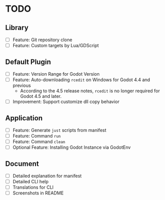 # TODO

## Library
- [ ] Feature: Git repository clone
- [ ] Feature: Custom targets by Lua/GDScript

## Default Plugin

- [ ] Feature: Version Range for Godot Version
- [ ] Feature: Auto-downloading `rcedit` on Windows for Godot 4.4 and previous
    - According to the 4.5 release notes, `rcedit` is no longer required for Godot 4.5 and later.
- [ ] Improvement: Support customize dll copy behavior

## Application

- [ ] Feature: Generate `just` scripts from manifest
- [ ] Feature: Command `run`
- [ ] Feature: Command `clean`
- [ ] Optional Feature: Installing Godot Instance via GodotEnv

## Document

- [ ] Detailed explanation for manifest
- [ ] Detailed CLI help
- [ ] Translations for CLI
- [ ] Screenshots in README